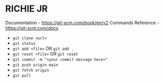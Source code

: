 # RICHIE JR

Documentation - https://git-scm.com/book/en/v2
Commands Reference - https://git-scm.com/docs

- `git clone <url>`
- `git status`
- `git add <file>` OR `git add .`
- `git reset <file>` OR `git reset`
- `git commit -m "<your commit message here>"`
- `git push origin main`
- `git fetch origin`
- `git pull`